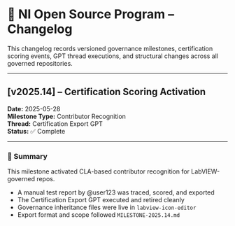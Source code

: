 # 📜 NI Open Source Program – Changelog

This changelog records versioned governance milestones, certification scoring events, GPT thread executions, and structural changes across all governed repositories.

---

## [v2025.14] – Certification Scoring Activation

**Date:** 2025-05-28  
**Milestone Type:** Contributor Recognition  
**Thread:** Certification Export GPT  
**Status:** ✅ Complete

---

### 🧠 Summary

This milestone activated CLA-based contributor recognition for LabVIEW-governed repos.

- A manual test report by @user123 was traced, scored, and exported
- The Certification Export GPT executed and retired cleanly
- Governance inheritance files were live in `labview-icon-editor`
- Export format and scope followed `MILESTONE-2025.14.md`
